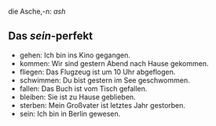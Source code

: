 
die Asche,-n: *ash*

## Das *sein*-perfekt
- gehen: Ich bin ins Kino gegangen.
- kommen: Wir sind gestern Abend nach Hause gekommen.
- fliegen: Das Flugzeug ist um 10 Uhr abgeflogen.
- schwimmen: Du bist gestern im See geschwommen.
- fallen: Das Buch ist vom Tisch gefallen.
- bleiben: Sie ist zu Hause geblieben.
- sterben: Mein Großvater ist letztes Jahr gestorben.
- sein: Ich bin in Berlin gewesen.